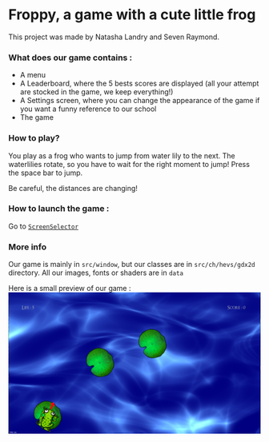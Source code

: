 # Froppy, a game with a cute little frog

This project was made by Natasha Landry and Seven Raymond.

### What does our game contains : 

- A menu
- A Leaderboard, where the 5 bests scores are displayed (all your attempt are stocked in the game, we keep everything!)
- A Settings screen, where you can change the appearance of the game if you want a funny reference to our school
- The game

### How to play?

You play as a frog who wants to jump from water lily to the next. The waterlilies rotate, so you have to wait for the right moment to jump! Press the space bar to jump.

Be careful, the distances are changing!

### How to launch the game : 
Go to [`ScreenSelector`](src/window/ScreenSelector)

### More info
Our game is mainly in `src/window`, but our classes are in `src/ch/hevs/gdx2d` directory. All our images, fonts or shaders are in `data`

Here is a small preview of our game : 
![img.png](data%2Fimages%2Fimg.png)